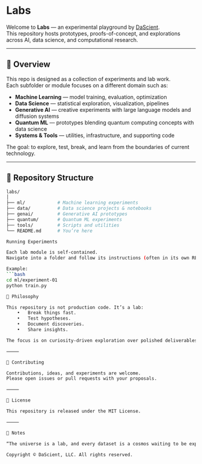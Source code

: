 # Labs

Welcome to **Labs** — an experimental playground by [DaScient](https://github.com/DaScient).  
This repository hosts prototypes, proofs-of-concept, and explorations across AI, data science, and computational research.

---

## 🚀 Overview

This repo is designed as a collection of experiments and lab work.  
Each subfolder or module focuses on a different domain such as:

- **Machine Learning** — model training, evaluation, optimization
- **Data Science** — statistical exploration, visualization, pipelines
- **Generative AI** — creative experiments with large language models and diffusion systems
- **Quantum ML** — prototypes blending quantum computing concepts with data science
- **Systems & Tools** — utilities, infrastructure, and supporting code

The goal: to explore, test, break, and learn from the boundaries of current technology.

---

## 📂 Repository Structure
```bash
labs/
│
├── ml/            # Machine learning experiments
├── data/          # Data science projects & notebooks
├── genai/         # Generative AI prototypes
├── quantum/       # Quantum ML experiments
├── tools/         # Scripts and utilities
└── README.md      # You’re here

Running Experiments

Each lab module is self-contained.
Navigate into a folder and follow its instructions (often in its own README.md).

Example:
```bash
cd ml/experiment-01
python train.py

🧪 Philosophy

This repository is not production code. It’s a lab:
	•	Break things fast.
	•	Test hypotheses.
	•	Document discoveries.
	•	Share insights.

The focus is on curiosity-driven exploration over polished deliverables.

⸻

🤝 Contributing

Contributions, ideas, and experiments are welcome.
Please open issues or pull requests with your proposals.

⸻

📜 License

This repository is released under the MIT License.

⸻

🌌 Notes

“The universe is a lab, and every dataset is a cosmos waiting to be explored.”

Copyright ©️ DaScient, LLC. All rights reserved. 
